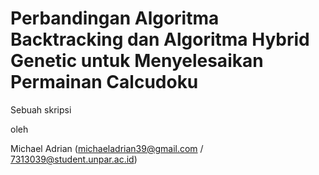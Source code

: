 # Perbandingan Algoritma Backtracking dan Algoritma Hybrid Genetic untuk Menyelesaikan Permainan Calcudoku

Sebuah skripsi

oleh

Michael Adrian (michaeladrian39@gmail.com / 7313039@student.unpar.ac.id)